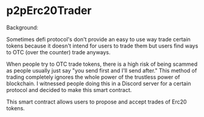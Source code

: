 # p2pErc20Trader

Background:

Sometimes defi protocol's don't provide an easy to use way trade certain tokens because it doesn't intend for users to trade them but users find ways to OTC (over the counter) trade anyways.

When people try to OTC trade tokens, there is a high risk of being scammed as people usually just say "you send first and I'll send after." This method of trading completely ignores the whole power of the trustless power of blockchain. I witnessed people doing this in a Discord server for a certain protocol and decided to make this smart contract. 

This smart contract allows users to propose and accept trades of Erc20 tokens.
